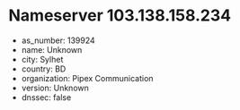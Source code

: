 # Nameserver 103.138.158.234

* as_number: 139924
* name: Unknown
* city: Sylhet
* country: BD
* organization: Pipex Communication
* version: Unknown
* dnssec: false
